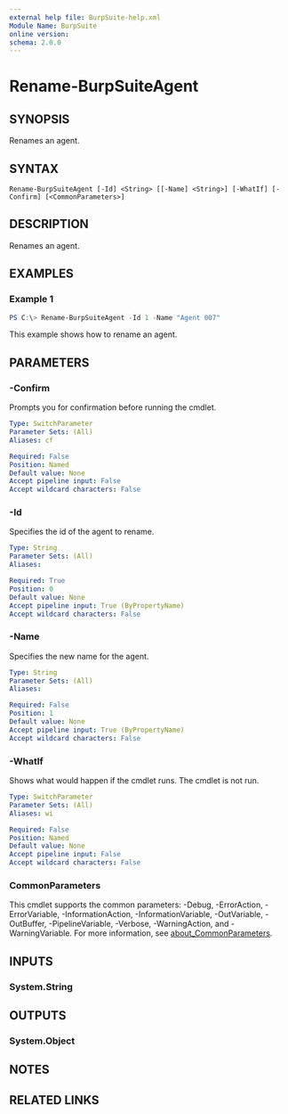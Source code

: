 ```yaml
---
external help file: BurpSuite-help.xml
Module Name: BurpSuite
online version:
schema: 2.0.0
---
```


# Rename-BurpSuiteAgent

## SYNOPSIS
Renames an agent.

## SYNTAX

```
Rename-BurpSuiteAgent [-Id] <String> [[-Name] <String>] [-WhatIf] [-Confirm] [<CommonParameters>]
```

## DESCRIPTION
Renames an agent.

## EXAMPLES

### Example 1
```powershell
PS C:\> Rename-BurpSuiteAgent -Id 1 -Name "Agent 007"
```

This example shows how to rename an agent.

## PARAMETERS

### -Confirm
Prompts you for confirmation before running the cmdlet.

```yaml
Type: SwitchParameter
Parameter Sets: (All)
Aliases: cf

Required: False
Position: Named
Default value: None
Accept pipeline input: False
Accept wildcard characters: False
```

### -Id
Specifies the id of the agent to rename.

```yaml
Type: String
Parameter Sets: (All)
Aliases:

Required: True
Position: 0
Default value: None
Accept pipeline input: True (ByPropertyName)
Accept wildcard characters: False
```

### -Name
Specifies the new name for the agent.

```yaml
Type: String
Parameter Sets: (All)
Aliases:

Required: False
Position: 1
Default value: None
Accept pipeline input: True (ByPropertyName)
Accept wildcard characters: False
```

### -WhatIf
Shows what would happen if the cmdlet runs.
The cmdlet is not run.

```yaml
Type: SwitchParameter
Parameter Sets: (All)
Aliases: wi

Required: False
Position: Named
Default value: None
Accept pipeline input: False
Accept wildcard characters: False
```

### CommonParameters
This cmdlet supports the common parameters: -Debug, -ErrorAction, -ErrorVariable, -InformationAction, -InformationVariable, -OutVariable, -OutBuffer, -PipelineVariable, -Verbose, -WarningAction, and -WarningVariable. For more information, see [about_CommonParameters](http://go.microsoft.com/fwlink/?LinkID=113216).

## INPUTS

### System.String

## OUTPUTS

### System.Object
## NOTES

## RELATED LINKS
